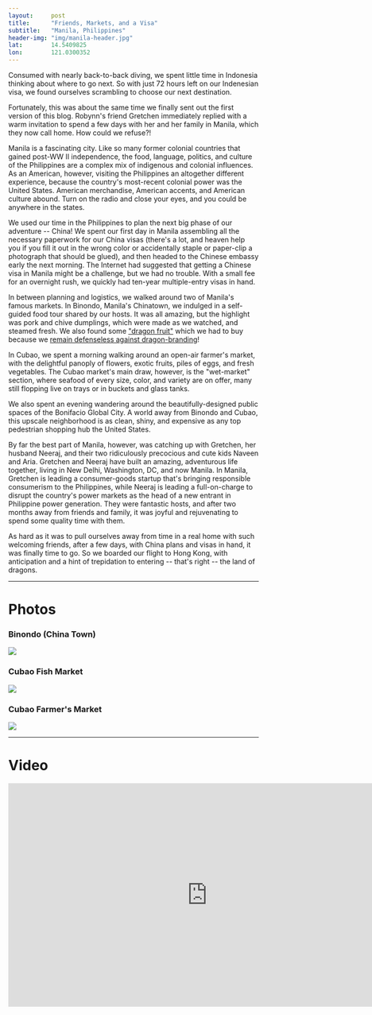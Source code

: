 ```yaml
---
layout: 	post
title:  	"Friends, Markets, and a Visa"
subtitle:   "Manila, Philippines"
header-img: "img/manila-header.jpg"
lat: 		14.5409825
lon: 		121.0300352
---
```


Consumed with nearly back-to-back diving, we spent little time in Indonesia thinking about where to go next. So with just 72 hours left on our Indenesian visa, we found ourselves scrambling to choose our next destination.

Fortunately, this was about the same time we finally sent out the first version of this blog.  Robynn's friend Gretchen immediately replied with a warm invitation to spend a few days with her and her family in Manila, which they now call home.  How could we refuse?! 

Manila is a fascinating city. Like so many former colonial countries that gained post-WW II independence, the food, language, politics, and culture of the Philippines are a complex mix of indigenous and colonial influences. As an American, however, visiting the Philippines an altogether different experience, because the country's most-recent colonial power was the United States. American merchandise, American accents, and American culture abound. Turn on the radio and close your eyes, and you could be anywhere in the states.

We used our time in the Philippines to plan the next big phase of our adventure -- China! We spent our first day in Manila assembling all the necessary paperwork for our China visas (there's a lot, and heaven help you if you fill it out in the wrong color or accidentally staple or paper-clip a photograph that should be glued), and then headed to the Chinese embassy early the next morning. The Internet had suggested that getting a Chinese visa in Manila might be a challenge, but we had no trouble.  With a small fee for an overnight rush, we quickly had ten-year multiple-entry visas in hand.  

In between planning and logistics, we walked around two of Manila's famous markets. In Binondo, Manila's Chinatown, we indulged in a self-guided food tour shared by our hosts. It was all amazing, but the highlight was pork and chive dumplings, which were made as we watched, and steamed fresh. We also found some ["dragon fruit"](https://en.wikipedia.org/wiki/Pitaya) which we had to buy because we [remain defenseless against dragon-branding](/steffen-adventures/2015/06/26/dragons/)!

In Cubao, we spent a morning walking around an open-air farmer's market, with the delightful panoply of flowers, exotic fruits, piles of eggs, and fresh vegetables. The Cubao market's main draw, however, is the "wet-market" section, where seafood of every size, color, and variety are on offer, many still flopping live on trays or in buckets and glass tanks. 

We also spent an evening wandering around the beautifully-designed public spaces of the Bonifacio Global City.  A world away from Binondo and Cubao, this upscale neighborhood is as clean, shiny, and expensive as any top pedestrian shopping hub the United States.

By far the best part of Manila, however, was catching up with Gretchen, her husband Neeraj, and their two ridiculously precocious and cute kids Naveen and Aria. Gretchen and Neeraj have built an amazing, adventurous life together, living in New Delhi, Washington, DC, and now Manila. In Manila, Gretchen is leading a consumer-goods startup that's bringing responsible consumerism to the Philippines, while Neeraj is leading a full-on-charge to disrupt the country's power markets as the head of a new entrant in Philippine power generation. They were fantastic hosts, and after two months away from friends and family, it was joyful and rejuvenating to spend some quality time with them.

As hard as it was to pull ourselves away from time in a real home with such welcoming friends, after a few days, with China plans and visas in hand, it was finally time to go. So we boarded our flight to Hong Kong, with anticipation and a hint of trepidation to entering -- that's right -- the land of dragons.

---

# Photos

### Binondo (China Town)

<img src="{{ site.baseurl }}/img/manila-binondo-collage.jpg" class="img-responsive">

### Cubao Fish Market

<img src="{{ site.baseurl }}/img/manila-cubao-fish-collage.jpg" class="img-responsive">

### Cubao Farmer's Market

<img src="{{ site.baseurl }}/img/manila-cubao-fruits-collage.jpg" class="img-responsive">


---

# Video

<iframe src="https://player.vimeo.com/video/132662037?title=0&byline=0&portrait=0" width="800" height="450" frameborder="0" webkitallowfullscreen mozallowfullscreen allowfullscreen></iframe>






